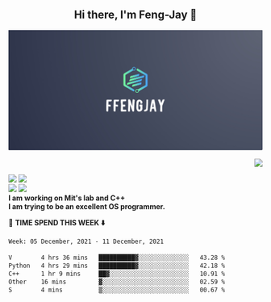 <h2 align="center"> Hi there, I'm Feng-Jay 👋 </h2>  

![](https://github.com/Feng-Jay/DataStruct/blob/master/Image/1.png)  

<img align="right" src="https://github-readme-stats.vercel.app/api?username=Feng-Jay&show_icons=true&icon_color=CE1D2D&text_color=718096&bg_color=ffffff&hide_title=true" />


&emsp;

![](https://visitor-badge.glitch.me/badge?page_id=Feng-Jay.readme)
![](https://img.shields.io/badge/Concentrate-Cpp-blue)  
![](https://img.shields.io/badge/Rust-primer-orange)
![](https://img.shields.io/badge/Target-OS-9cf)  
**I am working on Mit's lab and C++**  
**I am trying to be an excellent OS programmer.**  


📘 **TIME SPEND THIS WEEK ⬇️**
<!--START_SECTION:waka-->
```text
Week: 05 December, 2021 - 11 December, 2021

V        4 hrs 36 mins   ██████████▓░░░░░░░░░░░░░░   43.28 % 
Python   4 hrs 29 mins   ██████████▓░░░░░░░░░░░░░░   42.18 % 
C++      1 hr 9 mins     ██▓░░░░░░░░░░░░░░░░░░░░░░   10.91 % 
Other    16 mins         ▓░░░░░░░░░░░░░░░░░░░░░░░░   02.59 % 
S        4 mins          ▒░░░░░░░░░░░░░░░░░░░░░░░░   00.67 % 
```
<!--END_SECTION:waka-->
